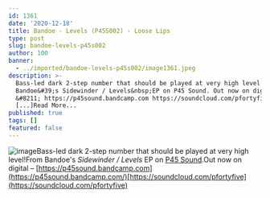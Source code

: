 ```yaml
---
id: 1361
date: '2020-12-18'
title: Bandoe - Levels (P45S002) - Loose Lips
type: post
slug: bandoe-levels-p45s002
author: 100
banner:
  - ../imported/bandoe-levels-p45s002/image1361.jpeg
description: >-
  Bass-led dark 2-step number that should be played at very high level! From
  Bandoe&#39;s Sidewinder / Levels&nbsp;EP on P45 Sound. Out now on digital
  &#8211; https://p45sound.bandcamp.com https://soundcloud.com/pfortyfive
  [...]Read More...
published: true
tags: []
featured: false
---
```

![image](../../imported/bandoe-levels-p45s002/image1361.jpeg)Bass-led dark 2-step number that should be played at very high level!From Bandoe's _Sidewinder / Levels_ EP on [P45 Sound](https://p45sound.bandcamp.com/).Out now on digital – [https://p45sound.bandcamp.com](https://p45sound.bandcamp.com/)[https://soundcloud.com/pfortyfive](https://soundcloud.com/pfortyfive)